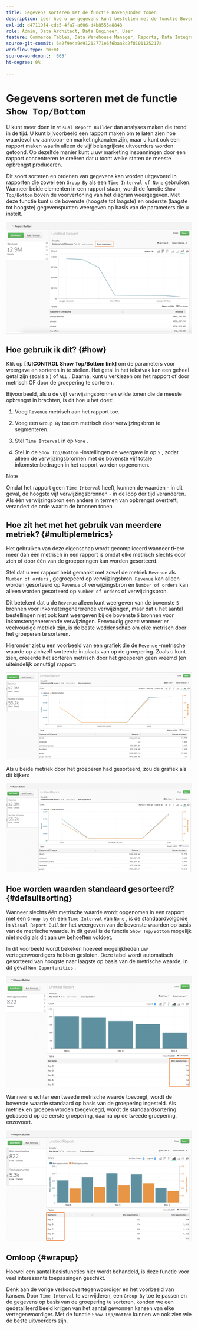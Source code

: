 ```yaml
---
title: Gegevens sorteren met de functie Boven/Onder tonen
description: Leer hoe u uw gegevens kunt bestellen met de functie Boven/Onder tonen.
exl-id: d47119f4-cdc5-4fa7-a606-d4b8555a8843
role: Admin, Data Architect, Data Engineer, User
feature: Commerce Tables, Data Warehouse Manager, Reports, Data Integration
source-git-commit: 6e2f9e4a9e91212771e6f6baa8c2f8101125217a
workflow-type: tm+mt
source-wordcount: '665'
ht-degree: 0%

---
```


# Gegevens sorteren met de functie `Show Top/Bottom`

U kunt meer doen in `Visual Report Builder` dan analyses maken die trend in de tijd. U kunt bijvoorbeeld een rapport maken om te laten zien hoe waardevol uw aankoop- en marketingkanalen zijn, maar u kunt ook een rapport maken waarin alleen de vijf belangrijkste uitvoerders worden getoond. Op dezelfde manier kunt u uw marketing inspanningen door een rapport concentreren te creëren dat u toont welke staten de meeste opbrengst produceren.

Dit soort sorteren en ordenen van gegevens kan worden uitgevoerd in rapporten die zowel een `Group By` als een `Time Interval of None` gebruiken. Wanneer beide elementen in een rapport staan, wordt de functie `Show Top/Bottom` boven de voorvertoning van het diagram weergegeven. Met deze functie kunt u de bovenste (hoogste tot laagste) en onderste (laagste tot hoogste) gegevenspunten weergeven op basis van de parameters die u instelt.

![ toon Hoogste/Onderste eigenschap in de Visuele Report Builder.](../../assets/Show_Top_Bottom.png)

## Hoe gebruik ik dit? {#how}

Klik op **[!UICONTROL Show Top/Bottom link]** om de parameters voor weergave en sorteren in te stellen. Het getal in het tekstvak kan een geheel getal zijn (zoals `5` ) of `ALL` . Daarna, kunt u verkiezen om het rapport of door metrisch OF door de groepering te sorteren.

Bijvoorbeeld, als u de vijf verwijzingsbronnen wilde tonen die de meeste opbrengst in brachten, is dit hoe u het doet:

1. Voeg `Revenue` metrisch aan het rapport toe.

1. Voeg een `Group By` toe om metrisch door verwijzingsbron te segmenteren.

1. Stel `Time Interval` in op `None` .

1. Stel in de `Show Top/Bottom` -instellingen de weergave in op `5` , zodat alleen de verwijzingsbronnen met de bovenste vijf totale inkomstenbedragen in het rapport worden opgenomen.

>[!NOTE]
>
>Omdat het rapport geen `Time Interval` heeft, kunnen de waarden - in dit geval, de hoogste vijf verwijzingsbronnen - in de loop der tijd veranderen. Als één verwijzingsbron een andere in termen van opbrengst overtreft, verandert de orde waarin de bronnen tonen.

## Hoe zit het met het gebruik van meerdere metriek? {#multiplemetrics}

Het gebruiken van deze eigenschap wordt gecompliceerd wanneer tHere meer dan één metrisch in een rapport is omdat elke metrisch slechts door zich of door één van de groeperingen kan worden gesorteerd.

Stel dat u een rapport hebt gemaakt met zowel de metriek `Revenue` als `Number of orders` , gegroepeerd op verwijzingsbron. `Revenue` kan alleen worden gesorteerd op `Revenue` of verwijzingsbron en `Number of orders` kan alleen worden gesorteerd op `Number of orders` of verwijzingsbron.

Dit betekent dat u de `Revenue` alleen kunt weergeven van de bovenste `5` bronnen voor inkomstengenererende verwijzingen, maar dat u het aantal bestellingen niet ook kunt weergeven bij de bovenste `5` bronnen voor inkomstengenererende verwijzingen. Eenvoudig gezet: wanneer er veelvoudige metriek zijn, is de beste weddenschap om elke metrisch door het groeperen te sorteren.

Hieronder ziet u een voorbeeld van een grafiek die de `Revenue` -metrische waarde op zichzelf sorteerde in plaats van op de groepering. Zoals u kunt zien, creeerde het sorteren metrisch door het groeperen geen vreemd (en uiteindelijk onnuttig) rapport:

![ Vreemde en nutteloze rapportresultaten.](../../assets/strange-report-results.png)

Als u beide metriek door het groeperen had gesorteerd, zou de grafiek als dit kijken:

![ sorterend beide metriek door het groeperen.](../../assets/sort-metrics-by-grouping.png)

## Hoe worden waarden standaard gesorteerd? {#defaultsorting}

Wanneer slechts één metrische waarde wordt opgenomen in een rapport met een `Group by` en een `Time Interval` van `None` , is de standaardvolgorde in `Visual Report Builder` het weergeven van de bovenste waarden op basis van de metrische waarde. In dit geval is de functie `Show Top/Bottom` mogelijk niet nodig als dit aan uw behoeften voldoet.

In dit voorbeeld wordt bekeken hoeveel mogelijkheden uw vertegenwoordigers hebben gesloten. Deze tabel wordt automatisch gesorteerd van hoogste naar laagste op basis van de metrische waarde, in dit geval `Won Opportunities` .

![ die door metrisch wordt bevolen.](../../assets/Ordered_by_metric.png)

Wanneer u echter een tweede metrische waarde toevoegt, wordt de bovenste waarde standaard op basis van de groepering ingesteld. Als metriek en groepen worden toegevoegd, wordt de standaardsortering gebaseerd op de eerste groepering, daarna op de tweede groepering, enzovoort.

![ die door de groepering wordt bevolen.](../../assets/Ordered_by_grouping.png)

## Omloop {#wrapup}

Hoewel een aantal basisfuncties hier wordt behandeld, is deze functie voor veel interessante toepassingen geschikt.

Denk aan de vorige verkoopvertegenwoordiger en het voorbeeld van kansen. Door `Time Interval` te verwijderen, een `Group By` toe te passen en de gegevens op basis van de groepering te sorteren, konden we een gedetailleerd beeld krijgen van het aantal gewonnen kansen van elke vertegenwoordiger. Met de functie `Show Top/Bottom` kunnen we ook zien wie de beste uitvoerders zijn.
